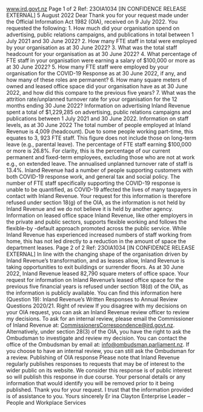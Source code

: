 www.ird.govt.nz Page 1 of 2 Ref: 23OIA1034 \[IN CONFIDENCE RELEASE EXTERNAL\] 5 August 2022 Dear Thank you for your request made under the Official Information Act 1982 (OIA), received on 9 July 2022. You requested the following: 1. How much did your organisation spend on advertising, public relations campaigns, and publications in total between 1 July 2021 and 30 June 2022? 2. How many FTE staff in total were employed by your organisation as at 30 June 2022? 3. What was the total staff headcount for your organisation as at 30 June 2022? 4. What percentage of FTE staff in your organisation were earning a salary of $100,000 or more as at 30 June 2022? 5. How many FTE staff were employed by your organisation for the COVID-19 Response as at 30 June 2022, if any, and how many of these roles are permanent? 6. How many square meters of owned and leased office space did your organisation have as at 30 June 2022, and how did this compare to the previous five years? 7. What was the attrition rate/unplanned turnover rate for your organisation for the 12 months ending 30 June 2022? Information on advertising Inland Revenue spent a total of $1,229,285 on advertising, public relations campaigns and publications between 1 July 2021 and 30 June 2022. Information on staff levels, as at 30 June 2022 The total number of people employed at Inland Revenue is 4,009 (headcount). Due to some people working part-time, this equates to 3, 923 FTE staff. This figure does not include those on long-term leave (e.g., parental leave). The percentage of FTE staff earning $100,000 or more is 26.8%. For clarity, this is the percentage of our current permanent and fixed-term employees, excluding those who are not at work e.g., on extended leave. The annualised unplanned turnover rate of staff is 13.4%. Inland Revenue had a number of people supporting customers with both COVID-19 response work, and general tax and social policy. The number of FTE staff specifically supporting the COVID-19 response is unable to be quantified, as COVID-19 affected the lives of many taxpayers in contact with Inland Revenue. Your request for this information is therefore refused under section 18(g) of the OIA, as the information is not held by Inland Revenue and we do not believe it is held by another agency. Information on leased office space Inland Revenue, like other employers in the private and public sectors, supports flexible working and follows the flexible-by -default approach promoted across the public service. While Inland Revenue has experienced increased numbers of staff working from home, this has not led directly to a reduction in the amount of space the department leases. Page 2 of 2 Ref: 23OIA1034 \[IN CONFIDENCE RELEASE EXTERNAL\] In line with the changing shape of the organisation driven by Inland Revenue’s transformation, and as leases allow, Inland Revenue is taking opportunities to exit buildings or surrender floors. As at 30 June 2022, Inland Revenue leased 82,790 square meters of office space. Your request for information on Inland Revenue’s leased office space for the previous five financial years is refused under section 18(d) of the OIA, as the information is publicly available. You can find this information here (Question 19): Inland Revenue’s Written Responses to Annual Review Questions 2020/21. Right of review If you disagree with my decisions on your OIA request, you can ask an Inland Revenue review officer to review my decisions. To ask for an internal review, please email the Commissioner of Inland Revenue at: CommissionersCorrespondence@ird.govt.nz. Alternatively, under section 28(3) of the OIA, you have the right to ask the Ombudsman to investigate and review my decision. You can contact the office of the Ombudsman by email at: info@ombudsman.parliament.nz. If you choose to have an internal review, you can still ask the Ombudsman for a review. Publishing of OIA response Please note that Inland Revenue regularly publishes responses to requests that may be of interest to the wider public on its website. We consider this response is of public interest so will publish this response in due course. Your personal details or any information that would identify you will be removed prior to it being published. Thank you for your request. I trust that the information provided is of assistance to you. Yours sincerely Er ina Clayton Enterprise Leader – People and Workplace Services